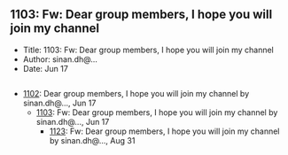 ## 1103: Fw: Dear group members, I hope you will join my channel

- Title: 1103: Fw: Dear group members, I hope you will join my channel
- Author: sinan.dh@...
- Date: Jun 17
```

```

- [1102](1102.md): Dear group members, I hope you will join my channel by sinan.dh@..., Jun 17
    - [1103](1103.md): Fw: Dear group members, I hope you will join my channel by sinan.dh@..., Jun 17
        - [1123](1123.md): Fw: Dear group members, I hope you will join my channel by sinan.dh@..., Aug 31
